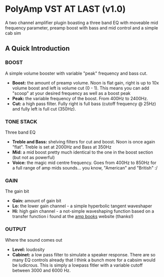 # PolyAmp VST AT LAST (v1.0)
A two channel amplifier plugin boasting a three band EQ with moveable mid frequency parameter, preamp boost with bass and mid control and a simple cab sim

## A Quick Introduction
### BOOST
A simple volume booster with variable "peak" frequency and bass cut.
- **Boost:** the amount of preamp volume.  Noon is flat gain, right is up to 10x volume boost and left is volume cut (0 - 1).  This means you can add "scoop" at your desired frequency as well as a boost peak
- **Peak:** the variable frequency of the boost.  From 400Hz to 2400Hz.
- **Cut:** a high pass filter.  Fully right is full bass (cutoff frequency @ 25Hz) and fully left is full cut (350Hz).

### TONE STACK
Three band EQ
- **Treble and Bass:** shelving filters for cut and boost.  Noon is once again "flat".  Treble is set at 2000Hz and Bass at 350Hz
- **Mid:** a mid boost pretty much identical to the one in the boost section (but not as powerful)
- **Voice:** the magic mid centre frequency.  Goes from 400Hz to 850Hz for a full range of amp mids sounds... you know, "American" and "British" :/

### GAIN
The gain bit
- **Gain:** amount of gain bit
- **Lo:** the lower gain channel - a simple hyperbolic tangent waveshaper
- **Hi:** high gain channel - a not-simple waveshaping function based on a transfer function i found at the [amp books](https://www.ampbooks.com/mobile/dsp/preamp/) website (thanks!)

### OUTPUT
Where the sound comes out
- **Level:** loudosity
- **Cabinet:** a low pass filter to simulate a speaker response.  There are so many EQ controls already that I think a bunch more for a cabsim would be ludicrous.  This is simply a lowpass fitler with a variable cutoff between 3000 and 6000 Hz.
